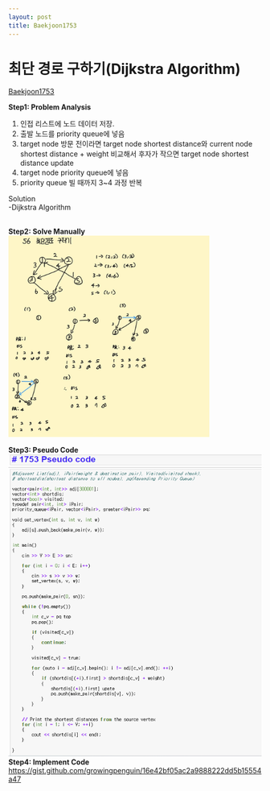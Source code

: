 ```yaml
---
layout: post
title: Baekjoon1753
---
```



# 최단 경로 구하기(Dijkstra Algorithm) #
[Baekjoon1753](https://www.acmicpc.net/problem/1753)

**Step1: Problem Analysis**<br/>
1. 인접 리스트에 노드 데이터 저장. <br/>
2. 출발 노드를 priority queue에 넣음 <br/>
3. target node 방문 전이라면 target node shortest distance와 current node shortest distance + weight 비교해서 후자가 작으면 target node shortest distance update  <br/>
4. target node priority queue에 넣음 <br/>
5. priority queue 빌 때까지 3~4 과정 반복 
  
Solution<br/>
-Dijkstra Algorithm<br/>
<br/>

**Step2: Solve Manually**<br/>
<img src="/_images/Baek1753_2.jpg" width="400" height="400">

**Step3: Pseudo Code**<br/>
<img src="/_images/Baek1753_1.png" width="650" height="600">
<br/>
**Step4: Implement Code** <br/> 
https://gist.github.com/growingpenguin/16e42bf05ac2a9888222dd5b15554a47
